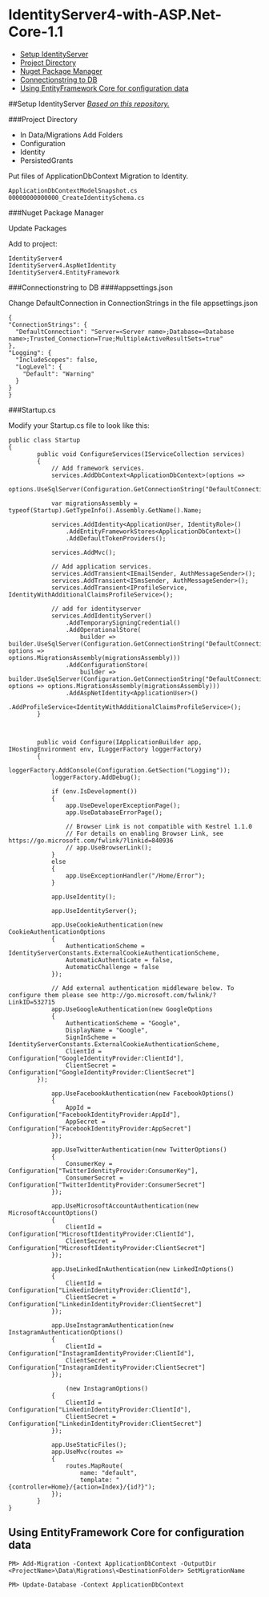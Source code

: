 # IdentityServer4-with-ASP.Net-Core-1.1

- [Setup IdentityServer](#setup-identityserver)
 - [Project Directory](#project-directory)
 - [Nuget Package Manager](#nuget-package-manager)
 - [Connectionstring to DB](#connectionstring)
- [Using EntityFramework Core for configuration data](#using-entityframework-core-for-configuration-data)

##Setup IdentityServer
 [*Based on this repository.*](https://github.com/petervanhemert/ASP.NET-CORE-1.1-Development-with-SSL/blob/master/README.md)
 
###Project Directory
 
 - In Data/Migrations Add Folders
  - Configuration
  - Identity
  - PersistedGrants
 
 Put files of ApplicationDbContext Migration to Identity.
 ```
 ApplicationDbContextModelSnapshot.cs
 00000000000000_CreateIdentitySchema.cs
 ```
 
###Nuget Package Manager
 
 Update Packages
 
 Add to project:
 ```
 IdentityServer4
 IdentityServer4.AspNetIdentity
 IdentityServer4.EntityFramework
 ```
 
###Connectionstring to DB
 ####appsettings.json
 
 Change DefaultConnection in ConnectionStrings in the file appsettings.json
  ```
 {
  "ConnectionStrings": {
    "DefaultConnection": "Server=<Server name>;Database=<Database name>;Trusted_Connection=True;MultipleActiveResultSets=true"
  },
  "Logging": {
    "IncludeScopes": false,
    "LogLevel": {
      "Default": "Warning"
    }
  }
}
  ```
###Startup.cs

Modify your Startup.cs file to look like this:
```
public class Startup
{
        public void ConfigureServices(IServiceCollection services)
        {
            // Add framework services.
            services.AddDbContext<ApplicationDbContext>(options =>
                options.UseSqlServer(Configuration.GetConnectionString("DefaultConnection")));

            var migrationsAssembly = typeof(Startup).GetTypeInfo().Assembly.GetName().Name;

            services.AddIdentity<ApplicationUser, IdentityRole>()
                .AddEntityFrameworkStores<ApplicationDbContext>()
                .AddDefaultTokenProviders();

            services.AddMvc();

            // Add application services.
            services.AddTransient<IEmailSender, AuthMessageSender>();
            services.AddTransient<ISmsSender, AuthMessageSender>();
            services.AddTransient<IProfileService, IdentityWithAdditionalClaimsProfileService>();

            // add for identityserver
            services.AddIdentityServer()
                .AddTemporarySigningCredential()
                .AddOperationalStore(
                    builder => builder.UseSqlServer(Configuration.GetConnectionString("DefaultConnection"), options =>                  options.MigrationsAssembly(migrationsAssembly)))
                .AddConfigurationStore(
                    builder => builder.UseSqlServer(Configuration.GetConnectionString("DefaultConnection"), options => options.MigrationsAssembly(migrationsAssembly)))
                .AddAspNetIdentity<ApplicationUser>()
                .AddProfileService<IdentityWithAdditionalClaimsProfileService>();
        }



        public void Configure(IApplicationBuilder app, IHostingEnvironment env, ILoggerFactory loggerFactory)
        {
            loggerFactory.AddConsole(Configuration.GetSection("Logging"));
            loggerFactory.AddDebug();

            if (env.IsDevelopment())
            {
                app.UseDeveloperExceptionPage();
                app.UseDatabaseErrorPage();

                // Browser Link is not compatible with Kestrel 1.1.0
                // For details on enabling Browser Link, see https://go.microsoft.com/fwlink/?linkid=840936
                // app.UseBrowserLink();
            }
            else
            {
                app.UseExceptionHandler("/Home/Error");
            }
           
            app.UseIdentity();
            
            app.UseIdentityServer();

            app.UseCookieAuthentication(new CookieAuthenticationOptions
            {
                AuthenticationScheme = IdentityServerConstants.ExternalCookieAuthenticationScheme,
                AutomaticAuthenticate = false,
                AutomaticChallenge = false
            });

            // Add external authentication middleware below. To configure them please see http://go.microsoft.com/fwlink/?LinkID=532715
            app.UseGoogleAuthentication(new GoogleOptions
            {
                AuthenticationScheme = "Google",
                DisplayName = "Google",
                SignInScheme = IdentityServerConstants.ExternalCookieAuthenticationScheme,
                ClientId = Configuration["GoogleIdentityProvider:ClientId"],
                ClientSecret = Configuration["GoogleIdentityProvider:ClientSecret"]
        });

            app.UseFacebookAuthentication(new FacebookOptions()
            {
                AppId = Configuration["FacebookIdentityProvider:AppId"],
                AppSecret = Configuration["FacebookIdentityProvider:AppSecret"]
            });

            app.UseTwitterAuthentication(new TwitterOptions()
            {
                ConsumerKey = Configuration["TwitterIdentityProvider:ConsumerKey"],
                ConsumerSecret = Configuration["TwitterIdentityProvider:ConsumerSecret"]
            });

            app.UseMicrosoftAccountAuthentication(new MicrosoftAccountOptions()
            {
                ClientId = Configuration["MicrosoftIdentityProvider:ClientId"],
                ClientSecret = Configuration["MicrosoftIdentityProvider:ClientSecret"]
            });

            app.UseLinkedInAuthentication(new LinkedInOptions()
            {
                ClientId = Configuration["LinkedinIdentityProvider:ClientId"],
                ClientSecret = Configuration["LinkedinIdentityProvider:ClientSecret"]
            });

            app.UseInstagramAuthentication(new InstagramAuthenticationOptions()
            {
                ClientId = Configuration["InstagramIdentityProvider:ClientId"],
                ClientSecret = Configuration["InstagramIdentityProvider:ClientSecret"]
            });

                (new InstagramOptions()
            {
                ClientId = Configuration["LinkedinIdentityProvider:ClientId"],
                ClientSecret = Configuration["LinkedinIdentityProvider:ClientSecret"]
            });

            app.UseStaticFiles();
            app.UseMvc(routes =>
            {
                routes.MapRoute(
                    name: "default",
                    template: "{controller=Home}/{action=Index}/{id?}");
            });
        }
}
```

  
## Using EntityFramework Core for configuration data



```
PM> Add-Migration -Context ApplicationDbContext -OutputDir <ProjectName>\Data\Migrations\<DestinationFolder> SetMigrationName

PM> Update-Database -Context ApplicationDbContext
```
